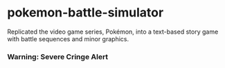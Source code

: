 # pokemon-battle-simulator
Replicated the video game series, Pokémon, into a text-based story game with battle sequences and minor graphics.

### Warning: Severe Cringe Alert
